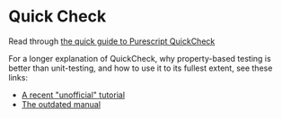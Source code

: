 # Quick Check

Read through [the quick guide to Purescript QuickCheck](https://github.com/purescript/purescript-quickcheck/blob/master/GUIDE.md)

For a longer explanation of QuickCheck, why property-based testing is better than unit-testing, and how to use it to its fullest extent, see these links:
- [A recent "unofficial" tutorial](https://begriffs.com/posts/2017-01-14-design-use-quickcheck.html)
- [The outdated manual](http://www.cse.chalmers.se/~rjmh/QuickCheck/manual.html)
